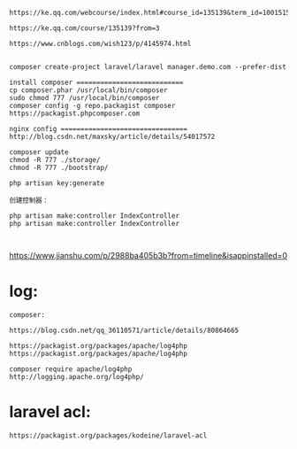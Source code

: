
```
https://ke.qq.com/webcourse/index.html#course_id=135139&term_id=100151501&taid=538838007156707&vid=p14100ad4q7

https://ke.qq.com/course/135139?from=3

https://www.cnblogs.com/wish123/p/4145974.html


composer create-project laravel/laravel manager.demo.com --prefer-dist
```

```
install composer ===========================
cp composer.phar /usr/local/bin/composer
sudo chmod 777 /usr/local/bin/composer
composer config -g repo.packagist composer https://packagist.phpcomposer.com
```



```
nginx config ================================
http://blog.csdn.net/maxsky/article/details/54017572
```


```
composer update
chmod -R 777 ./storage/
chmod -R 777 ./bootstrap/
 
php artisan key:generate
```


```
创建控制器：

php artisan make:controller IndexController
php artisan make:controller IndexController



```



https://www.jianshu.com/p/2988ba405b3b?from=timeline&isappinstalled=0


log:
==============================================================
```
composer:

https://blog.csdn.net/qq_36110571/article/details/80864665

https://packagist.org/packages/apache/log4php
https://packagist.org/packages/apache/log4php

composer require apache/log4php
http://logging.apache.org/log4php/
```


laravel acl:
=================================================================
```
https://packagist.org/packages/kodeine/laravel-acl


```
